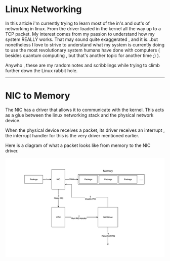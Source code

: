 
# Linux Networking 

In this article i'm currently trying to learn most of the in's and out's of networking in linux. From the driver loaded in the kernel all the way up to a TCP packet. My interest comes from my passion to understand how my system REALLY works. That may sound quite exaggerated , and it is...but nonetheless I love to strive to understand what my system is currently doing to use the most revolutionary system humans have done with computers ( besides quantum computing , but that's another topic for another time ;)  ). 

Anywho , these are my random notes and scribblings while trying to climb further down the Linux rabbit hole.

---



# NIC to Memory 

The NIC has a driver that allows it to communicate with the kernel. This acts as a glue between the linux networking stack and the physical network device. 

When the physical device receives a packet,  its driver receives an interrupt , the interrupt handler for this is the very driver mentioned earlier. 


Here is a diagram of what a packet looks like from memory to the NIC driver. 

![image](images/memtopack.png)
